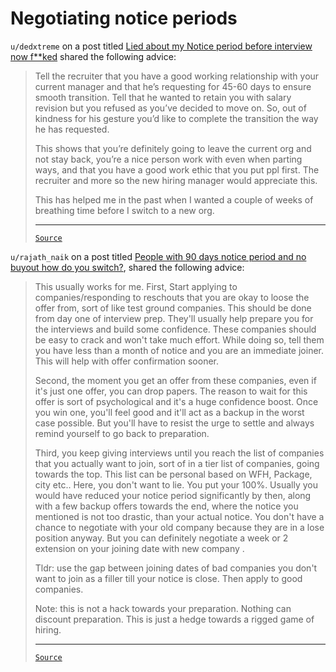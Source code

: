# Negotiating notice periods

`u/dedxtreme` on a post titled
[Lied about my Notice period before interview now f\*\*ked](https://www.reddit.com/r/developersIndia/comments/1b875sd/lied_about_my_notice_period_before_interview_now/)
shared the following advice:

<blockquote>

Tell the recruiter that you have a good working relationship with your current
manager and that he’s requesting for 45-60 days to ensure smooth transition.
Tell that he wanted to retain you with salary revision but you refused as you’ve
decided to move on. So, out of kindness for his gesture you’d like to complete
the transition the way he has requested.

This shows that you’re definitely going to leave the current org and not stay
back, you’re a nice person work with even when parting ways, and that you have a
good work ethic that you put ppl first. The recruiter and more so the new hiring
manager would appreciate this.

This has helped me in the past when I wanted a couple of weeks of breathing time
before I switch to a new org.

---

[`Source`](https://www.reddit.com/r/developersIndia/comments/1b875sd/comment/ktpodj4/?utm_source=share&utm_medium=web3x&utm_name=web3xcss&utm_term=1&utm_content=share_button)

</blockquote>

`u/rajath_naik` on a post titled [People with 90 days notice period and no buyout how do you switch?](https://www.reddit.com/r/developersIndia/comments/1gccqao/people_with_90_days_notice_period_and_no_buyout/), shared the following advice:

<blockquote>

This usually works for me. First, Start applying to companies/responding to reschouts that you are okay to loose the offer from, sort of like test ground companies. This should be done from day one of interview prep. They'll usually help prepare you for the interviews and build some confidence. These companies should be easy to crack and won't take much effort. While doing so, tell them you have less than a month of notice and you are an immediate joiner. This will help with offer confirmation sooner.

Second, the moment you get an offer from these companies, even if it's just one offer, you can drop papers. The reason to wait for this offer is sort of psychological and it's a huge confidence boost. Once you win one, you'll feel good and it'll act as a backup in the worst case possible. But you'll have to resist the urge to settle and always remind yourself to go back to preparation.

Third, you keep giving interviews until you reach the list of companies that you actually want to join, sort of in a tier list of companies, going towards the top. This list can be personal based on WFH, Package, city etc.. Here, you don't want to lie. You put your 100%. Usually you would have reduced your notice period significantly by then, along with a few backup offers towards the end, where the notice you mentioned is not too drastic, than your actual notice. You don't have a chance to negotiate with your old company because they are in a lose position anyway. But you can definitely negotiate a week or 2 extension on your joining date with new company .

Tldr: use the gap between joining dates of bad companies you don't want to join as a filler till your notice is close. Then apply to good companies.

Note: this is not a hack towards your preparation. Nothing can discount preparation. This is just a hedge towards a rigged game of hiring.

---

[`Source`](https://www.reddit.com/r/developersIndia/comments/1gccqao/comment/ltt9o2z/?utm_source=share&utm_medium=web3x&utm_name=web3xcss&utm_term=1&utm_content=share_button)

</blockquote>
